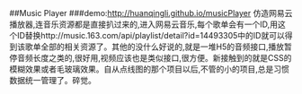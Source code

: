 ##Music Player
###demo:http://huanqingli.github.io/musicPlayer
仿造网易云播放器,连音乐资源都是直接扒过来的,进入网易云音乐,每个歌单会有一个ID,用这个ID替换http://music.163.com/api/playlist/detail?id=14493305中的ID就可以得到该歌单全部的相关资源了。其他的没什么好说的,就是一堆H5的音频接口,播放暂停音频长度之类的,很好用,视频应该也是类似接口,很方便。新接触到的就是CSS的模糊效果或者毛玻璃效果。自从点线图的那个项目以后,不管的小的项目,总是习惯数据统一管理了。碎觉。